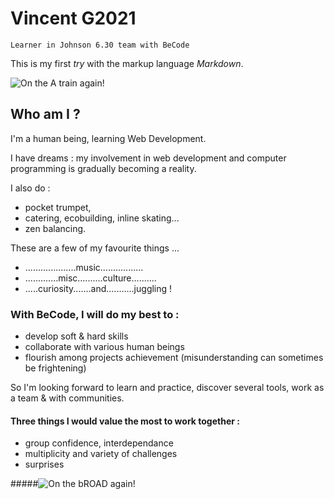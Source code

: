 # Vincent G2021 

`Learner in Johnson 6.30 team with BeCode`

This is my first *try* with the markup language *Markdown*.

![On the A train again!](https://app.backstage.network/wp-content/uploads/buddypress/members/440/cover-image/5f59cc38df10f-bp-cover-image.jpg)

## Who am I ?

I'm a human being, learning Web Development.

I have dreams : my involvement in web development and computer programming is gradually becoming a reality.

I also do :
- pocket trumpet, 
- catering, ecobuilding, inline skating...
- zen balancing.

These are a few of my favourite things ... 
- ....................music.................
- .............misc..........culture..........
- .....curiosity.......and...........juggling !

### With BeCode, I will do my best to :
- develop soft & hard skills 
- collaborate with various human beings 
- flourish among projects achievement 
(misunderstanding can sometimes be frightening)

So I'm looking forward to learn and practice, discover several tools, work as a team & with communities.

#### Three things I would value the most to work together :
- group confidence, interdependance
- multiplicity and variety of challenges
- surprises

#####![On the bROAD again!](https://creative.colorado.edu/~nisc9531/web/img/rick-morty-gif.gif)
